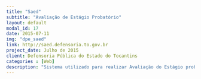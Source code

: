 ```yaml
---
title: "Saed"
subtitle: "Avaliação de Estágio Probatório"
layout: default
modal_id: 17
date: 2015-07-11
img: "dpe_saed"
link: http://saed.defensoria.to.gov.br
project_date: Julho de 2015
client: Defensoria Pública do Estado do Tocantins
categories : [Web]
description: "Sistema utilizado para realizar Avaliação do Estágio probatório de mais de 500 funcionários espalhados por todo o Estado do Tocantins. Utiliza tecnologias como Ruby on Rails como framework de desenvolvimento principal, Sidekiq para execução de processos assincronos, Sistema automatizado de sincronimos de dados funcionais de servidor, desenvolvido utilizando técnicas de TDD, deploy automatizado em servidor Nginx/Unicorn, módulo de autenticação e autorização, agendamento de tarefas, processamento de imagens, auditoria, envio de SMS, etc"
---
```

